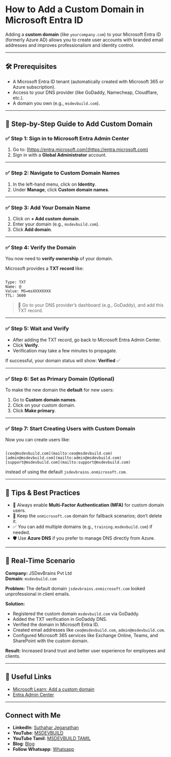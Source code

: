 # How to Add a Custom Domain in Microsoft Entra ID

Adding a **custom domain** (like `yourcompany.com`) to your Microsoft Entra ID (formerly Azure AD) allows you to create user accounts with branded email addresses and improves professionalism and identity control.

---

## 🛠️ Prerequisites

- A Microsoft Entra ID tenant (automatically created with Microsoft 365 or Azure subscription).
- Access to your DNS provider (like GoDaddy, Namecheap, Cloudflare, etc.).
- A domain you own (e.g., `msdevbuild.com`).

---

## 📘 Step-by-Step Guide to Add Custom Domain

### ✅ Step 1: Sign in to Microsoft Entra Admin Center

1. Go to: [https://entra.microsoft.com](https://entra.microsoft.com)
2. Sign in with a **Global Administrator** account.

---

### ✅ Step 2: Navigate to Custom Domain Names

1. In the left-hand menu, click on **Identity**.
2. Under **Manage**, click **Custom domain names**.

---

### ✅ Step 3: Add Your Domain Name

1. Click on **+ Add custom domain**.
2. Enter your domain (e.g., `msdevbuild.com`).
3. Click **Add domain**.

---

### ✅ Step 4: Verify the Domain

You now need to **verify ownership** of your domain.

Microsoft provides a **TXT record** like:
```

Type: TXT
Name: @
Value: MS=msXXXXXXXX
TTL: 3600

```

> 📌 Go to your DNS provider’s dashboard (e.g., GoDaddy), and add this TXT record.

---

### ✅ Step 5: Wait and Verify

- After adding the TXT record, go back to Microsoft Entra Admin Center.
- Click **Verify**.
- Verification may take a few minutes to propagate.

If successful, your domain status will show: **Verified** ✅

---

### ✅ Step 6: Set as Primary Domain (Optional)

To make the new domain the **default** for new users:

1. Go to **Custom domain names**.
2. Click on your custom domain.
3. Click **Make primary**.

---

### ✅ Step 7: Start Creating Users with Custom Domain

Now you can create users like:

```

[ceo@msdevbuild.com](mailto:ceo@msdevbuild.com)
[admin@msdevbuild.com](mailto:admin@msdevbuild.com)
[support@msdevbuild.com](mailto:support@msdevbuild.com)

```

instead of using the default `jsdevbrains.onmicrosoft.com`.

---

## 🧠 Tips & Best Practices

- 🔐 Always enable **Multi-Factor Authentication (MFA)** for custom domain users.
- 📌 Keep the `onmicrosoft.com` domain for fallback scenarios; don’t delete it.
- ✅ You can add multiple domains (e.g., `training.msdevbuild.com`) if needed.
- 🛡️ Use **Azure DNS** if you prefer to manage DNS directly from Azure.

---

## 🧪 Real-Time Scenario

**Company:** JSDevBrains Pvt Ltd  
**Domain:** `msdevbuild.com`

**Problem:** The default domain `jsdevbrains.onmicrosoft.com` looked unprofessional in client emails.

**Solution:**
- Registered the custom domain `msdevbuild.com` via GoDaddy.
- Added the TXT verification in GoDaddy DNS.
- Verified the domain in Microsoft Entra ID.
- Created email addresses like `ceo@msdevbuild.com`, `admin@msdevbuild.com`.
- Configured Microsoft 365 services like Exchange Online, Teams, and SharePoint with the custom domain.

**Result:** Increased brand trust and better user experience for employees and clients.

---

## 🔗 Useful Links

- [Microsoft Learn: Add a custom domain](https://learn.microsoft.com/en-us/entra/identity/enterprise-users/domains-add-custom)
- [Entra Admin Center](https://entra.microsoft.com)

---

 ## Connect with Me
- **LinkedIn**: [Suthahar Jeganathan](https://www.linkedin.com/in/jssuthahar/)
- **YouTube**: [MSDEVBUILD](https://www.youtube.com/@MSDEVBUILD)
- **YouTube Tamil**: [MSDEVBUILD TAMIL](https://www.youtube.com/@MSDEVBUILDTamil)
- **Blog**: [Blog](https://www.msdevbuild.com/)
- **Follow Whatsapp**: [Whatsapp](https://www.whatsapp.com/channel/0029Va5j2rHEFeXcTlUhQB0J)
